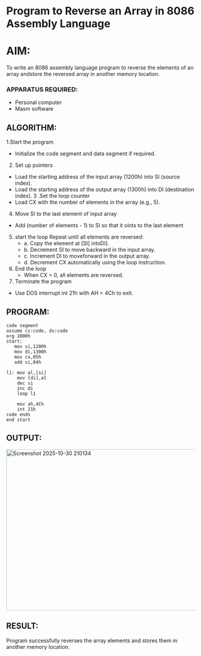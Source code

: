 # Program to Reverse an Array in 8086 Assembly Language
# AIM:

To write an 8086 assembly language program to reverse the elements of an array andstore the reversed array in another memory location.

### APPARATUS REQUIRED:
- Personal computer
- Masm software

## ALGORITHM:
1.Start the program
 - Initialize the code segment and data segment if required.
2. Set up pointers
- Load the starting address of the input array (1200h) into SI (source index).
- Load the starting address of the output array (1300h) into DI (destination index).
3 .Set the loop counter
- Load CX with the number of elements in the array (e.g., 5).
4. Move SI to the last element of input array
-  Add (number of elements - 1) to SI so that it oints to the last element
5. start the loop Repeat until all elements are reversed:
   - a. Copy the element at [SI] intoDI].
   - b. Decrement SI to move backward in the input array.
   - c. Increment DI to moveforward in the output array.
   - d. Decrement CX automatically using the loop instruction.
6. End the loop
   - When CX = 0, all elements are reversed.
7. Terminate the program
- Use DOS interrupt int 21h with AH = 4Ch to exit.
  
## PROGRAM:
```
code segment
assume cs:code, ds:code
org 1000h
start:
   mov si,1200h
   mov di,1300h
   mov cx,05h
   add si,04h

l1: mov al,[si]
    mov [di],al
    dec si
    inc di
    loop l1

    mov ah,4Ch
    int 21h
code ends
end start
```
## OUTPUT:
<img width="635" height="431" alt="Screenshot 2025-10-30 210134" src="https://github.com/user-attachments/assets/49fd5860-5521-4321-af4b-f9e7a50abe1b" />

## RESULT:
Program successfully reverses the array elements and stores them in another memory
location.
